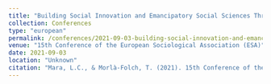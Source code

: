 ```yaml
---
title: "Building Social Innovation and Emancipatory Social Sciences Through the Case of the Mondragon Corporation"
collection: Conferences
type: "european"
permalink: /conferences/2021-09-03-building-social-innovation-and-emancipatory-social-sciences
venue: "15th Conference of the European Sociological Association (ESA)"
date: 2021-09-03
location: "Unknown"
citation: "Mara, L.C., & Morlà-Folch, T. (2021). 15th Conference of the European Sociological Association (ESA). Building Social Innovation and Emancipatory Social Sciences Through the Case of the Mondragon Corporation (31 agost – 3 setembre)"
---
```

